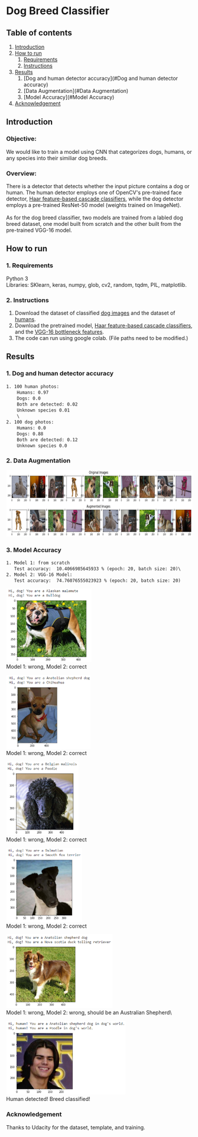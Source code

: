 # Dog Breed Classifier

## Table of contents
1. [Introduction](#Introduction)
2. [How to run](#Howtorun)
    1. [Requirements](#Requirements)
    2. [Instructions](#Instructions)
3. [Results](#Results)
    1. [Dog and human detector accuracy](#Dog and human detector accuracy)
    2. [Data Augmentation](#Data Augmentation)
    3. [Model Accuracy](#Model Accuracy)
4. [Acknowledgement](#Acknowledgement)

<a name="Introduction"></a>
## Introduction

### Objective:
  We would like to train a model using CNN that categorizes dogs, humans, or any species into their similiar dog breeds. 

### Overview:
  There is a detector that detects whether the input picture contains a dog or human. The human detector employs one of OpenCV's pre-trained face detector, [Haar feature-based cascade classifiers](http://docs.opencv.org/trunk/d7/d8b/tutorial_py_face_detection.html), while the dog detector employs a pre-trained ResNet-50 model (weights trained on ImageNet).\
  \
  As for the dog breed classifier, two models are trained from a labled dog breed dataset, one model built from scratch and the other built from the pre-trained VGG-16 model.

<a name="Howtorun"></a>
## How to run

<a name="Requirements"></a>
### 1. Requirements

Python 3\
Libraries: SKlearn, keras, numpy, glob, cv2, random, tqdm, PIL, matplotlib.




<a name="Instructions"></a>
### 2. Instructions

  1.	Download the dataset of classified [dog images](https://s3-us-west-1.amazonaws.com/udacity-aind/dog-project/dogImages.zip) and the dataset of [humans](https://s3-us-west-1.amazonaws.com/udacity-aind/dog-project/lfw.zip).
  2.  Download the pretrained model, [Haar feature-based cascade classifiers](https://github.com/opencv/opencv/tree/master/data/haarcascades), and the [VGG-16 bottleneck features](https://s3-us-west-1.amazonaws.com/udacity-aind/dog-project/DogVGG16Data.npz).
  3.  The code can run using google colab. (File paths need to be modified.)

<a name="Results"></a>
## Results

<a name="Dog and human detector accuracy"></a>
### 1. Dog and human detector accuracy
    1. 100 human photos:
        Humans: 0.97
        Dogs: 0.0
        Both are detected: 0.02
        Unknown species 0.01
        \
    2. 100 dog photos:
        Humans: 0.0
        Dogs: 0.88
        Both are detected: 0.12
        Unknown species 0.0
 
<a name="Data Augmentation"></a>
### 2. Data Augmentation

<img src="image/data_augmentation.png" height="180" alt="data_augmentation"/>

<a name="Model Accuracy"></a>
### 3. Model Accuracy

    1. Model 1: from scratch
       Test accuracy:  10.4066985645933 % (epoch: 20, batch size: 20)\
    2. Model 2: VGG-16 Model:
       Test accuracy:  74.76076555023923 % (epoch: 20, batch size: 20)
       

<img src="image/bulldog_result.png" height="200" alt="bulldog_result"/> \
Model 1: wrong, Model 2: correct

<img src="image/chihuahua_result.png" height="200" alt="chihuahua_result"/> \
Model 1: wrong, Model 2: correct

<img src="image/poodle_result.png" height="200" alt="poodle_result"/> \
Model 1: wrong, Model 2: correct

<img src="image/smooth_fox_terrier_result.png" height="200" alt="smooth_fox_terrier_result"/> \
Model 1: wrong, Model 2: correct

<img src="image/australian_shepherd_result.png" height="200" alt="australian_shepherd_result"/> \
Model 1: wrong, Model 2: wrong, should be an Australian Shepherd\

<img src="image/human_result.png" height="200" alt="human_result"/>\
Human detected! Breed classified!


<a name="Acknowledgement"></a>
### Acknowledgement
Thanks to Udacity for the dataset, template, and training.
